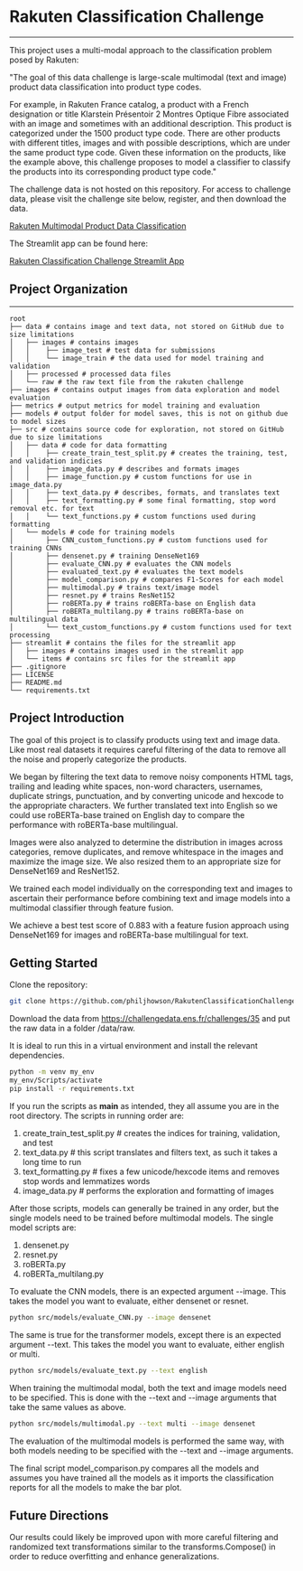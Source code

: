 # Rakuten Classification Challenge
***
This project uses a multi-modal approach to the classification problem posed by Rakuten:

"The goal of this data challenge is large-scale multimodal (text and image) product data
classification into product type codes.

For example, in Rakuten France catalog, a product with a French designation or title
Klarstein Présentoir 2 Montres Optique Fibre associated with an image and sometimes with
an additional description. This product is categorized under the 1500 product type code.
There are other products with different titles, images and with possible descriptions,
which are under the same product type code. Given these information on the products, like
the example above, this challenge proposes to model a classifier to classify the products
into its corresponding product type code."

The challenge data is not hosted on this repository. For access to challenge data, please
visit the challenge site below, register, and then download the data.

[Rakuten Multimodal Product Data Classification](https://challengedata.ens.fr/challenges/35)

The Streamlit app can be found here:

[Rakuten Classification Challenge Streamlit App](https://rakutenclassificationchallenge.streamlit.app/)

## Project Organization
------------------------------------------------------------------------
    root
    ├── data # contains image and text data, not stored on GitHub due to size limitations
    │   ├── images # contains images
    │   │    ├── image_test # test data for submissions
    │   │    └── image_train # the data used for model training and validation
    │   ├── processed # processed data files
    │   └── raw # the raw text file from the rakuten challenge
    ├── images # contains output images from data exploration and model evaluation
    ├── metrics # output metrics for model training and evaluation
    ├── models # output folder for model saves, this is not on github due to model sizes
    ├── src # contains source code for exploration, not stored on GitHub due to size limitations
    │   ├── data # code for data formatting
    │   │    ├── create_train_test_split.py # creates the training, test, and validation indicies
    │   │    ├── image_data.py # describes and formats images
    │   │    ├── image_function.py # custom functions for use in image_data.py
    │   │    ├── text_data.py # describes, formats, and translates text
    │   │    ├── text_formatting.py # some final formatting, stop word removal etc. for text
    │   │    └── text_functions.py # custom functions used during formatting
    │   └── models # code for training models
    │        ├── CNN_custom_functions.py # custom functions used for training CNNs
    │        ├── densenet.py # training DenseNet169
    │        ├── evaluate_CNN.py # evaluates the CNN models
    │        ├── evaluated_text.py # evaluates the text models
    │        ├── model_comparison.py # compares F1-Scores for each model
    │        ├── multimodal.py # trains text/image model
    │        ├── resnet.py # trains ResNet152
    │        ├── roBERTa.py # trains roBERTa-base on English data
    │        ├── roBERTa_multilang.py # trains roBERTa-base on multilingual data
    │        └── text_custom_functions.py # custom functions used for text processing
    ├── streamlit # contains the files for the streamlit app
    │   ├── images # contains images used in the streamlit app
    │   └── items # contains src files for the streamlit app 
    ├── .gitignore
    ├── LICENSE
    ├── README.md
    └── requirements.txt

## Project Introduction
The goal of this project is to classify products using text and image data. Like most real
datasets it requires careful filtering of the data to remove all the noise and properly 
categorize the products.

We began by filtering the text data to remove noisy components HTML tags, trailing and 
leading white spaces, non-word characters, usernames, duplicate strings, punctuation,
and by converting unicode and hexcode to the appropriate characters. We further translated
text into English so we could use roBERTa-base trained on English day to compare the performance
with roBERTa-base multilingual.

Images were also analyzed to determine the distribution in images across categories,
remove duplicates, and remove whitespace in the images and maximize the image size.
We also resized them to an appropriate size for DenseNet169 and ResNet152.

We trained each model individually on the corresponding text and images to ascertain
their performance before combining text and image models into a multimodal classifier
through feature fusion.

We achieve a best test score of 0.883 with a feature fusion approach using DenseNet169
for images and roBERTa-base multilingual for text.

## Getting Started
Clone the repository:

```sh
git clone https://github.com/philjhowson/RakutenClassificationChallenge
```

Download the data from https://challengedata.ens.fr/challenges/35 and put the raw
data in a folder /data/raw.

It is ideal to run this in a virtual environment and install the relevant dependencies.

```sh
python -m venv my_env
my_env/Scripts/activate
pip install -r requirements.txt
```

If you run the scripts as __main__ as intended, they all assume you are in the
root directory. The scripts in running order are:

1. create_train_test_split.py # creates the indices for training, validation, and test
2. text_data.py # this script translates and filters text, as such it takes a long time to run
3. text_formatting.py # fixes a few unicode/hexcode items and removes stop words and lemmatizes words
4. image_data.py # performs the exploration and formatting of images

After those scripts, models can generally be trained in any order, but the single models need
to be trained before multimodal models. The single model scripts are:

1. densenet.py
2. resnet.py
3. roBERTa.py
4. roBERTa_multilang.py

To evaluate the CNN models, there is an expected argument --image. This takes the model you want
to evaluate, either densenet or resnet.

```sh
python src/models/evaluate_CNN.py --image densenet
```

The same is true for the transformer models, except there is an expected argument --text. This
takes the model you want to evaluate, either english or multi.

```sh
python src/models/evaluate_text.py --text english
```

When training the multimodal modal, both the text and image models need to be specified. This is
done with the --text and --image arguments that take the same values as above.

```sh
python src/models/multimodal.py --text multi --image densenet
```

The evaluation of the multimodal models is performed the same way, with both models needing to
be specified with the --text and --image arguments.

The final script model_comparison.py compares all the models and assumes you have trained all
the models as it imports the classification reports for all the models to make the bar plot.

## Future Directions

Our results could likely be improved upon with more careful filtering and randomized
text transformations similar to the transforms.Compose() in order to reduce overfitting
and enhance generalizations.